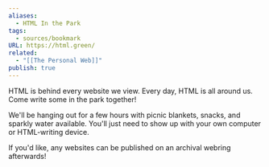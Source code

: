 ```yaml
---
aliases:
  - HTML In the Park
tags:
  - sources/bookmark
URL: https://html.green/
related:
  - "[[The Personal Web]]"
publish: true
---
```


HTML is behind every website we view. Every day, HTML is all around us. Come write some in the park together!

We'll be hanging out for a few hours with picnic blankets, snacks, and sparkly water available. You'll just need to show up with your own computer or HTML-writing device.

If you'd like, any websites can be published on an archival webring afterwards!
